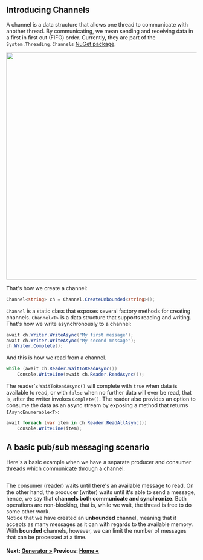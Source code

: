 ## Introducing Channels

A channel is a data structure that allows one thread to communicate with another thread. By communicating, we mean sending and receiving data in a first in first out (FIFO) order. Currently, they are part of the `System.Threading.Channels` [NuGet package](https://www.nuget.org/packages/System.Threading.Channels/).

<img src="http://localhost:1313/images/posts/2019-12-08-csharp-channels-part1/channel-sketch.png" width="600" />

That's how we create a channel:

```csharp
Channel<string> ch = Channel.CreateUnbounded<string>();
```

`Channel` is a static class that exposes several factory methods for creating channels. `Channel<T>` is a data structure that supports reading and writing. That's how we write asynchronously to a channel:

```csharp
await ch.Writer.WriteAsync("My first message");
await ch.Writer.WriteAsync("My second message");
ch.Writer.Complete();
```

And this is how we read from a channel.

```csharp
while (await ch.Reader.WaitToReadAsync()) 
    Console.WriteLine(await ch.Reader.ReadAsync());
```

The reader's `WaitToReadAsync()` will complete with `true` when data is available to read, or with `false` when no further data will ever be read, that is, after the writer invokes `Complete()`. The reader also provides an option to consume the data as an async stream by exposing a method that returns `IAsyncEnumerable<T>`:

```cs
await foreach (var item in ch.Reader.ReadAllAsync())
    Console.WriteLine(item);
```

## A basic pub/sub messaging scenario

Here's a basic example when we have a separate producer and consumer threads which communicate through a channel.

``` cs --region run_basic_channel_usage --source-file ./src/Program.cs --project ./src/TryChannelsDemo.csproj
```

The consumer (reader) waits until there's an available message to read. On the other hand, the producer (writer) waits until it's able to send a message, hence, we say that **channels both communicate and synchronize**. Both operations are non-blocking, that is, while we wait, the thread is free to do some other work.  
Notice that we have created an **unbounded** channel, meaning that it accepts as many messages as it can with regards to the available memory. With **bounded** channels, however, we can limit the number of messages that can be processed at a time. 

#### Next: [Generator &raquo;](../Generator.md) Previous: [Home &laquo;](../Readme.md)

